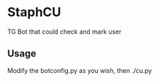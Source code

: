 # StaphCU
TG Bot that could check and mark user

## Usage
Modify the botconfig.py as you wish, then ./cu.py
